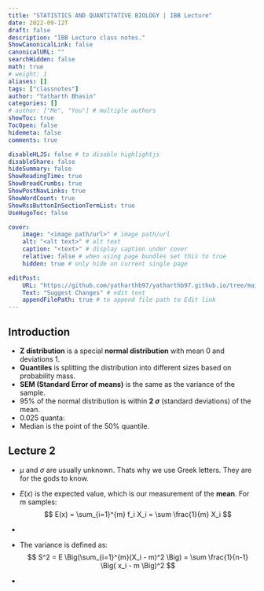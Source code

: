 ```yaml
---
title: "STATISTICS AND QUANTITATIVE BIOLOGY | IBB Lecture"
date: 2022-09-12T
draft: false
description: "IBB Lecture class notes."
ShowCanonicalLink: false
canonicalURL: ""
searchHidden: false
math: true
# weight: 1
aliases: []
tags: ["classnotes"]
author: "Yatharth Bhasin"
categories: []
# author: ["Me", "You"] # multiple authors
showToc: true
TocOpen: false
hidemeta: false
comments: true

disableHLJS: false # to disable highlightjs
disableShare: false
hideSummary: false
ShowReadingTime: true
ShowBreadCrumbs: true
ShowPostNavLinks: true
ShowWordCount: true
ShowRssButtonInSectionTermList: true
UseHugoToc: false

cover:
    image: "<image path/url>" # image path/url
    alt: "<alt text>" # alt text
    caption: "<text>" # display caption under cover
    relative: false # when using page bundles set this to true
    hidden: true # only hide on current single page

editPost:
    URL: "https://github.com/yatharthb97/yatharthb97.github.io/tree/main/content/"
    Text: "Suggest Changes" # edit text
    appendFilePath: true # to append file path to Edit link
---
```



## Introduction



+ **Z distribution** is a special **normal distribution** with mean 0 and deviations 1.
+ **Quantiles** is splitting the distribution into different sizes based on probability mass.
+ **SEM (Standard Error of means)** is the same as the variance of the sample.
+ 95% of the normal distribution is within **2 $\sigma$** (standard deviations) of the mean.
+ 0.025 quanta: 
+ Median is the point of the 50% quantile.



##  Lecture 2

+ $\mu$ and $\sigma$ are usually unknown. Thats why we use Greek letters. They are for the gods to know.

+ $E(x)$ is the expected value, which is our measurement of the **mean**. For m samples:
  $$
  E(x) = \sum_{i=1}^{m} f_i X_i = \sum \frac{1}{m} X_i
  $$

+ 

+ The variance is defined as:
  $$
  S^2 = E \Big(\sum_{i=1}^{m}(X_i - m)^2 \Big) = \sum \frac{1}{n-1} \Big( x_i - m \Big)^2
  $$
  

+ 
